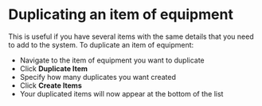 # Duplicating an item of equipment

This is useful if you have several items with the same details that you need to add to the system. To duplicate an item of equipment:

* Navigate to the item of equipment you want to duplicate
* Click **Duplicate Item**
* Specify how many duplicates you want created
* Click **Create Items**
* Your duplicated items will now appear at the bottom of the list
